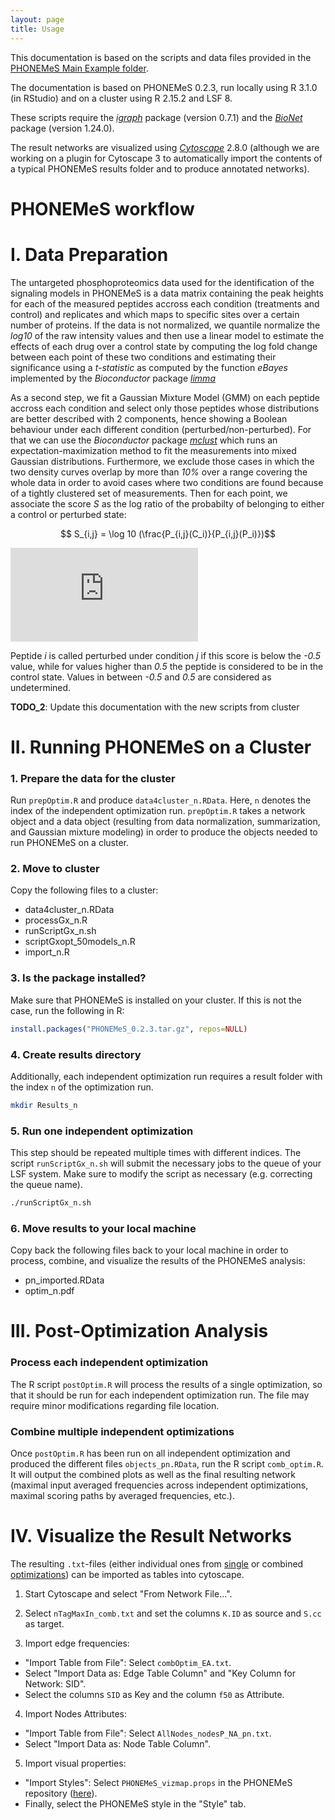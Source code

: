 ```yaml
---
layout: page
title: Usage
---
```


This documentation is based on the scripts and data files provided in the [PHONEMeS Main Example folder](https://github.com/saezlab/PHONEMeS/tree/master/Example/Example_MainData).

The documentation is based on PHONEMeS 0.2.3, run locally using R 3.1.0 (in RStudio) and on a cluster using R 2.15.2 and LSF 8. 

These scripts require the *[igraph](http://igraph.org/r/)* package (version 0.7.1) and the *[BioNet](https://www.bioconductor.org/packages/release/bioc/html/BioNet.html)* package (version 1.24.0). 

The result networks are visualized using *[Cytoscape](http://www.cytoscape.org/)* 2.8.0 (although we are working on a plugin for Cytoscape 3 to automatically import the contents of a typical PHONEMeS results folder and to produce annotated networks).

# PHONEMeS workflow

# I. Data Preparation

The untargeted phosphoproteomics data used for the identification of the signaling models in PHONEMeS is a data matrix containing the peak heights for each of the measured peptides accross each condition (treatments and control) and replicates and which maps to specific sites over a certain number of proteins. If the data is not normalized, we quantile normalize the *log10* of the raw intensity values and then use a linear model to estimate the effects of each drug over a control state by computing the log fold change between each point of these two conditions and estimating their significance using a *t-statistic* as computed by the function *eBayes* implemented by the *Bioconductor* package *[limma](http://www.bioconductor.org/packages/2.12/bioc/html/limma.html)*

As a second step, we fit a Gaussian Mixture Model (GMM) on each peptide accross each condition and select only those peptides whose distributions are better described with 2 components, hence showing a Boolean behaviour under each different condition (perturbed/non-perturbed). For that we can use the *Bioconductor* package *[mclust](http://www.stat.washington.edu/mclust/)* which runs an expectation-maximization method to fit the measurements into mixed Gaussian distributions. Furthermore, we exclude those cases in which the two density curves overlap by more than *10%* over a range covering the whole data in order to avoid cases where two conditions are found because of a tightly clustered set of measurements. Then for each point, we associate the score *S* as the log ratio of the probabilty of belonging to either a control or perturbed state:

$$ S_{i,j} = \log 10 (\frac{P_{i,j}(C_i)}{P_{i,j}(P_i)})$$

![second equation](http://latex.codecogs.com/gif.latex?S_%7Bi%2C%20j%7D%20%3D%20%5Clog10%28%20%5Cfrac%7B%20P_%7Bi%2C%20j%7D%20%28%20C_%7Bi%7D%20%29%7D%7BP_%7Bi%2C%20j%7D%20%28%20P_%7Bi%7D%20%29%7D%20%29)

Peptide *i* is called perturbed under condition *j* if this score is below the *-0.5* value, while for values higher than *0.5* the peptide is considered to be in the control state. Values in between *-0.5* and *0.5* are considered as undetermined.

**TODO_2**: Update this documentation with the new scripts from cluster

# II. Running PHONEMeS on a Cluster

### 1. Prepare the data for the cluster

Run `prepOptim.R` and produce `data4cluster_n.RData`. Here, `n` denotes the index of the independent optimization run.
`prepOptim.R` takes a network object and a data object (resulting from data normalization, summarization, and Gaussian mixture modeling) in order to produce the objects needed to run PHONEMeS on a cluster.

### 2. Move to cluster

Copy the following files to a cluster:

 * data4cluster_n.RData
 * processGx_n.R
 * runScriptGx_n.sh
 * scriptGxopt_50models_n.R
 * import_n.R

### 3. Is the package installed?

Make sure that PHONEMeS is installed on your cluster. If this is not the case, run the following in R:

```R
install.packages("PHONEMeS_0.2.3.tar.gz", repos=NULL)
```

### 4. Create results directory

Additionally, each independent optimization run requires a result folder with the index `n` of the optimization run.

```bash
mkdir Results_n
```

### 5. Run one independent optimization

This step should be repeated multiple times with different indices. The script `runScriptGx_n.sh` will submit the necessary jobs to the queue of your LSF system. Make sure to modify the script as necessary (e.g. correcting the queue name).

```bash
./runScriptGx_n.sh
```

### 6. Move results to your local machine

Copy back the following files back to your local machine in order to process, combine, and visualize the results of the PHONEMeS analysis:

 * pn_imported.RData
 * optim_n.pdf

# III. Post-Optimization Analysis

### Process each independent optimization

The R script `postOptim.R` will process the results of a single optimization, so that it should be run for each independent optimization run. The file may require minor modifications regarding file location.

### Combine multiple independent optimizations

Once `postOptim.R` has been run on all independent optimization and produced the different files `objects_pn.RData`, run the R script `comb_optim.R`. It will output the combined plots as well as the final resulting network (maximal input averaged frequencies across independent optimizations, maximal scoring paths by averaged frequencies, etc.).

# IV. Visualize the Result Networks

The resulting `.txt`-files (either individual ones from [single](#process-each-independent-optimization) or combined [optimizations](#combine-multiple-independent-optimizations)) can be imported as tables into cytoscape.

1. Start Cytoscape and select "From Network File...".

2. Select `nTagMaxIn_comb.txt` and set the columns `K.ID` as source and `S.cc` as target.

3. Import edge frequencies: 
  * "Import Table from File": Select `combOptim_EA.txt`. 
  * Select "Import Data as: Edge Table Column" and "Key Column for Network: SID". 
  * Select the columns `SID` as Key and the column `f50` as Attribute.

4. Import Nodes Attributes:
  * "Import Table from File": Select `AllNodes_nodesP_NA_pn.txt`. 
  * Select "Import Data as: Node Table Column".

5. Import visual properties:
  * "Import Styles": Select `PHONEMeS_vizmap.props` in the PHONEMeS repository ([here](https://github.com/saezlab/PHONEMeS/tree/master/Example)).
  * Finally, select the PHONEMeS style in the "Style" tab.
